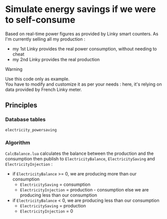 # Simulate energy savings if we were to self-consume

Based on real-time power figures as provided by Linky smart counters. As I'm currently selling all my production :
- my 1st Linky provides the real power consumption, without needing to cheat
- my 2nd Linky provides the real production

> [!WARNING]  
> Use this code only as example.<br>
> You have to modify and customize it as per your needs : 
> here, it's relying on data provided by French Linky meter.

## Principles

### Database tables

`electricity_powersaving`

### Algorithm

`CalcBalance.lua` calculates the balance between the production and the consumption then publish to `ElectricityBalance`, `ElectricitySaving` and `ElectricityInjection` :

- if `ElectricityBalance` >= 0, we are producing more than our consumption
  - `ElectricitySaving` = consumption
  - `ElectricityInjection` = production - consumption
else we are producing less than our consumption
- if `ElectricityBalance` < 0, we are producing less than our consumption
  - `ElectricitySaving` = production
  - `ElectricityInjection` = 0
